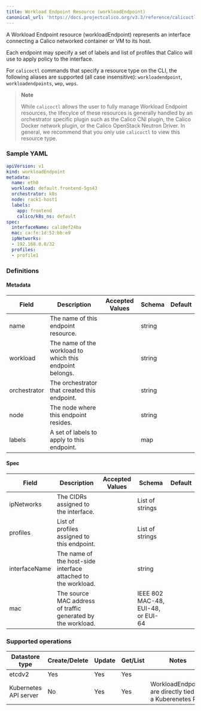 ```yaml
---
title: Workload Endpoint Resource (workloadEndpoint)
canonical_url: 'https://docs.projectcalico.org/v3.3/reference/calicoctl/resources/workloadendpoint'
---
```


A Workload Endpoint resource (workloadEndpoint) represents an interface 
connecting a Calico networked container or VM to its host.

Each endpoint may specify a set of labels and list of profiles that Calico will use 
to apply policy to the interface.

For `calicoctl` commands that specify a resource type on the CLI, the following
aliases are supported (all case insensitive): `workloadendpoint`, `workloadendpoints`, `wep`, `weps`.

> **Note**
>
> While `calicoctl` allows the user to fully manage Workload Endpoint resources,
the lifecylce of these resources is generally handled by an orchestrator specific 
plugin such as the Calico CNI plugin, the Calico Docker network plugin, 
or the Calico OpenStack Neutron Driver.  In general, we recommend that you only
use `calicoctl` to view this resource type.

### Sample YAML

```yaml
apiVersion: v1
kind: workloadEndpoint
metadata:
  name: eth0 
  workload: default.frontend-5gs43
  orchestrator: k8s
  node: rack1-host1
  labels:
    app: frontend
    calico/k8s_ns: default
spec:
  interfaceName: cali0ef24ba
  mac: ca:fe:1d:52:bb:e9 
  ipNetworks:
  - 192.168.0.0/32
  profiles:
  - profile1
```

### Definitions

#### Metadata

| Field       | Description                 | Accepted Values   | Schema | Default    |
|-------------|-----------------------------|-------------------|--------|------------|
| name           | The name of this endpoint resource.                     |  | string |
| workload       | The name of the workload to which this endpoint belongs. |  | string |
| orchestrator   | The orchestrator that created this endpoint.  |  | string |
| node           | The node where this endpoint resides.   |  | string |
| labels         | A set of labels to apply to this endpoint.              |  | map |

#### Spec

| Field       | Description                 | Accepted Values   | Schema | Default    |
|-------------|-----------------------------|-------------------|--------|------------|
| ipNetworks    | The CIDRs assigned to the interface. |  | List of strings |
| profiles      | List of profiles assigned to this endpoint.             | | List of strings |
| interfaceName | The name of the host-side interface attached to the workload. | | string |
| mac           | The source MAC address of traffic generated by the workload. | | IEEE 802 MAC-48, EUI-48, or EUI-64 |


### Supported operations

| Datastore type        | Create/Delete | Update | Get/List | Notes
|-----------------------|---------------|--------|----------|------
| etcdv2                | Yes           | Yes    | Yes      |
| Kubernetes API server | No            | Yes    | Yes      | WorkloadEndpoints are directly tied to a Kuberenetes Pod.
